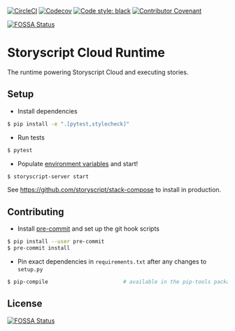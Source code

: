 [![CircleCI](https://img.shields.io/circleci/project/github/storyscript/runtime/master.svg?style=for-the-badge)](https://circleci.com/gh/storyscript/runtime)
[![Codecov](https://img.shields.io/codecov/c/github/storyscript/runtime.svg?style=for-the-badge)](https://codecov.io/github/storyscript/runtime)
[![Code style: black](https://img.shields.io/badge/code%20style-black-000000.svg?style=for-the-badge)](https://github.com/psf/black)
[![Contributor Covenant](https://img.shields.io/badge/Contributor%20Covenant-v1.4%20adopted-ff69b4.svg?style=for-the-badge)](https://github.com/storyscript/.github/blob/master/CODE_OF_CONDUCT.md)

[![FOSSA Status](https://app.fossa.io/api/projects/git%2Bgithub.com%2Fasyncy%2Fplatform-engine.svg?type=small)](https://app.fossa.io/projects/git%2Bgithub.com%2Fasyncy%2Fplatform-engine?ref=badge_shield)

# Storyscript Cloud Runtime

The runtime powering Storyscript Cloud and executing stories.

## Setup

- Install dependencies
```bash
$ pip install -e ".[pytest,stylecheck]"
```

- Run tests
```bash
$ pytest
```

- Populate [environment variables](https://github.com/storyscript/runtime/blob/master/storyruntime/Config.py) and start!
```bash
$ storyscript-server start
```

See https://github.com/storyscript/stack-compose to install in production.

## Contributing
- Install [pre-commit](https://pre-commit.com/#install) and set up the git hook scripts
```bash
$ pip install --user pre-commit
$ pre-commit install
```
- Pin exact dependencies in `requirements.txt` after any changes to `setup.py`
```bash
$ pip-compile                        # available in the pip-tools package
```

## License

[![FOSSA Status](https://app.fossa.io/api/projects/git%2Bgithub.com%2Fasyncy%2Fplatform-engine.svg?type=large)](https://app.fossa.io/projects/git%2Bgithub.com%2Fasyncy%2Fplatform-engine?ref=badge_large)
